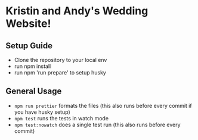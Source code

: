 # Kristin and Andy's Wedding Website!

## Setup Guide

- Clone the repository to your local env
- run npm install
- run npm 'run prepare' to setup husky

## General Usage

- `npm run prettier` formats the files (this also runs before every commit if you have husky setup)
- `npm test` runs the tests in watch mode
- `npm test:nowatch` does a single test run (this also runs before every commit)
